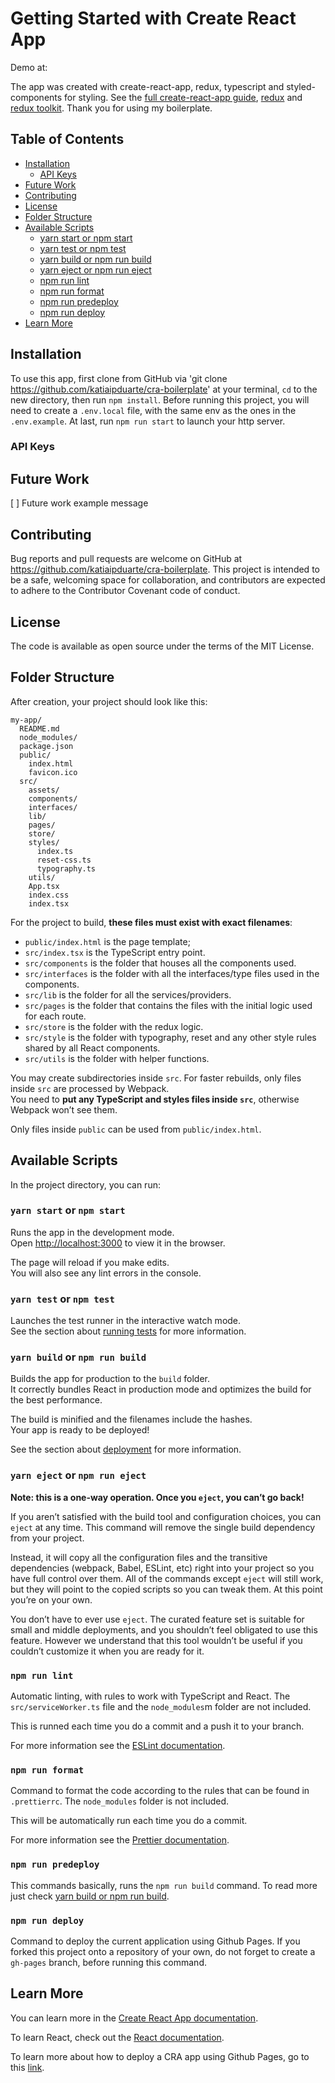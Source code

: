 # Getting Started with Create React App

Demo at:

The app was created with create-react-app, redux, typescript and styled-components for styling. See the [full create-react-app guide](https://github.com/facebook/create-react-app), [redux](https://redux.js.org/) and [redux toolkit](https://redux-toolkit.js.org/). Thank you for using my boilerplate.

## Table of Contents

- [Installation](#installation)
  - [API Keys](#api-keys)
- [Future Work](#future-work)
- [Contributing](#contributing)
- [License](#license)
- [Folder Structure](#folder-structure)
- [Available Scripts](#available-scripts)
  - [yarn start or npm start](#yarn-start-or-npm-start)
  - [yarn test or npm test](#yarn-test-or-npm-test)
  - [yarn build or npm run build](#yarn-build-or-npm-run-build)
  - [yarn eject or npm run eject](#yarn-eject-or-npm-run-eject)
  - [npm run lint](#npm-run-lint)
  - [npm run format](#npm-run-format)
  - [npm run predeploy](#npm-run-predeploy)
  - [npm run deploy](#npm-run-deploy)
- [Learn More](#learn-more)

## Installation

To use this app, first clone from GitHub via 'git clone https://github.com/katiaipduarte/cra-boilerplate' at your terminal, `cd` to the new directory, then run `npm install`. Before running this project, you will need to create a `.env.local` file, with the same env as the ones in the `.env.example`. At last, run `npm run start` to launch your http server.

### API Keys

## Future Work

[ ] Future work example message <br>

## Contributing

Bug reports and pull requests are welcome on GitHub at https://github.com/katiaipduarte/cra-boilerplate. This project is intended to be a safe, welcoming space for collaboration, and contributors are expected to adhere to the Contributor Covenant code of conduct.

## License

The code is available as open source under the terms of the MIT License.

## Folder Structure

After creation, your project should look like this:

```
my-app/
  README.md
  node_modules/
  package.json
  public/
    index.html
    favicon.ico
  src/
    assets/
    components/
    interfaces/
    lib/
    pages/
    store/
    styles/
      index.ts
      reset-css.ts
      typography.ts
    utils/
    App.tsx
    index.css
    index.tsx
```

For the project to build, **these files must exist with exact filenames**:

- `public/index.html` is the page template;
- `src/index.tsx` is the TypeScript entry point.
- `src/components` is the folder that houses all the components used.
- `src/interfaces` is the folder with all the interfaces/type files used in the components.
- `src/lib` is the folder for all the services/providers.
- `src/pages` is the folder that contains the files with the initial logic used for each route.
- `src/store` is the folder with the redux logic.
- `src/style` is the folder with typography, reset and any other style rules shared by all React components.
- `src/utils` is the folder with helper functions.

You may create subdirectories inside `src`. For faster rebuilds, only files inside `src` are processed by Webpack.<br>
You need to **put any TypeScript and styles files inside `src`**, otherwise Webpack won’t see them.

Only files inside `public` can be used from `public/index.html`.<br>

## Available Scripts

In the project directory, you can run:

### `yarn start` or `npm start`

Runs the app in the development mode.<br />
Open [http://localhost:3000](http://localhost:3000) to view it in the browser.

The page will reload if you make edits.<br />
You will also see any lint errors in the console.

### `yarn test` or `npm test`

Launches the test runner in the interactive watch mode.<br />
See the section about [running tests](https://facebook.github.io/create-react-app/docs/running-tests) for more information.

### `yarn build` or `npm run build`

Builds the app for production to the `build` folder.<br />
It correctly bundles React in production mode and optimizes the build for the best performance.

The build is minified and the filenames include the hashes.<br />
Your app is ready to be deployed!

See the section about [deployment](https://facebook.github.io/create-react-app/docs/deployment) for more information.

### `yarn eject` or `npm run eject`

**Note: this is a one-way operation. Once you `eject`, you can’t go back!**

If you aren’t satisfied with the build tool and configuration choices, you can `eject` at any time. This command will remove the single build dependency from your project.

Instead, it will copy all the configuration files and the transitive dependencies (webpack, Babel, ESLint, etc) right into your project so you have full control over them. All of the commands except `eject` will still work, but they will point to the copied scripts so you can tweak them. At this point you’re on your own.

You don’t have to ever use `eject`. The curated feature set is suitable for small and middle deployments, and you shouldn’t feel obligated to use this feature. However we understand that this tool wouldn’t be useful if you couldn’t customize it when you are ready for it.

### `npm run lint`

Automatic linting, with rules to work with TypeScript and React. The `src/serviceWorker.ts` file and the `node_modules`m folder are not included.

This is runned each time you do a commit and a push it to your branch.

For more information see the [ESLint documentation](https://eslint.org/).

### `npm run format`

Command to format the code according to the rules that can be found in `.prettierrc`. The `node_modules` folder is not included.

This will be automatically run each time you do a commit.

For more information see the [Prettier documentation](https://prettier.io/).

### `npm run predeploy`

This commands basically, runs the `npm run build` command. To read more just check [yarn build or npm run build](#yarn-build-or-npm-run-build).

### `npm run deploy`

Command to deploy the current application using Github Pages. If you forked this project onto a repository of your own, do not forget to create a `gh-pages` branch, before running this command.

## Learn More

You can learn more in the [Create React App documentation](https://facebook.github.io/create-react-app/docs/getting-started).

To learn React, check out the [React documentation](https://reactjs.org/).

To learn more about how to deploy a CRA app using Github Pages, go to this [link](https://create-react-app.dev/docs/deployment/#github-pages-https-pagesgithubcom).
